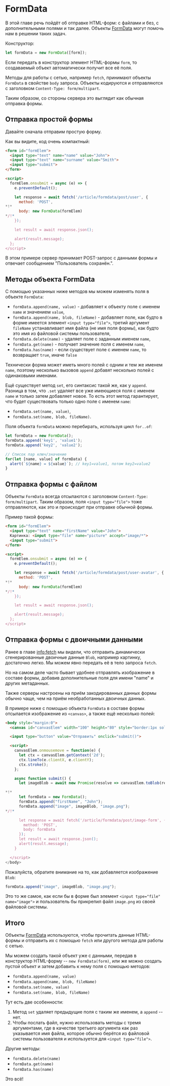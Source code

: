 
# FormData

В этой главе речь пойдёт об отправке HTML-форм: с файлами и без, с дополнительными полями и так далее. Объекты [FormData](https://xhr.spec.whatwg.org/#interface-formdata) могут помочь нам в решении таких задач.

Конструктор:
```js
let formData = new FormData([form]);
```

Если передать в конструктор элемент HTML-формы `form`, то создаваемый объект автоматически получит все её поля.

Методы для работы с сетью, например `fetch`, принимают объекты `FormData` в свойстве `body` запроса. Объекты кодируются и отправляются с заголовком `Content-Type: form/multipart`.

Таким образом, со стороны сервера это выглядит как обычная отправка формы.

## Отправка простой формы

Давайте сначала отправим простую форму.

Как вы видите, код очень компактный:

```html run autorun
<form id="formElem">
  <input type="text" name="name" value="John">
  <input type="text" name="surname" value="Smith">
  <input type="submit">
</form>

<script>
  formElem.onsubmit = async (e) => {
    e.preventDefault();

    let response = await fetch('/article/formdata/post/user', {
      method: 'POST',
*!*
      body: new FormData(formElem)
*/!*
    });

    let result = await response.json();

    alert(result.message);
  };
</script>
```

В этом примере сервер принимает POST-запрос с данными формы и отвечает сообщением "Пользователь сохранён.".

## Методы объекта FormData

С помощью указанных ниже методов мы можем изменять поля в объекте `FormData`:

- `formData.append(name, value)` - добавляет к объекту поле с именем `name` и значением `value`,
- `formData.append(name, blob, fileName)` - добавляет поле, как будто в форме имеется элемент `<input type="file">`, третий аргумент `fileName` устанавливает имя файла (не имя поля формы), как будто это имя из файловой системы пользователя,
- `formData.delete(name)` - удаляет поле с заданным именем `name`,
- `formData.get(name)` - получает значение поля с именем `name`,
- `formData.has(name)` - если существует поле с именем `name`, то возвращает `true`, иначе `false`

Технически форма может иметь много полей с одним и тем же именем `name`, поэтому несколько вызовов `append` добавят несколько полей с одинаковыми именами.

Ещё существует метод `set`, его синтаксис такой же, как у `append`. Разница в том, что `.set` удаляет все уже имеющиеся поля с именем `name` и только затем добавляет новое. То есть этот метод гарантирует, что будет существовать только одно поле с именем `name`:

- `formData.set(name, value)`,
- `formData.set(name, blob, fileName)`.


Поля объекта `formData` можно перебирать, используя цикл `for..of`:

```js run
let formData = new FormData();
formData.append('key1', 'value1');
formData.append('key2', 'value2');

// Список пар ключ/значение
for(let [name, value] of formData) {
  alert(`${name} = ${value}`); // key1=value1, потом key2=value2
}
```

## Отправка формы с файлом

Объекты `FormData` всегда отсылаются с заголовком `Content-Type: form/multipart`. Таким образом, поля `<input type="file">` тоже отправляются, как это и происходит при отправке обычной формы.

Пример такой формы:

```html run autorun
<form id="formElem">
  <input type="text" name="firstName" value="John">
  Картинка: <input type="file" name="picture" accept="image/*">
  <input type="submit">
</form>

<script>
  formElem.onsubmit = async (e) => {
    e.preventDefault();

    let response = await fetch('/article/formdata/post/user-avatar', {
      method: 'POST',
*!*
      body: new FormData(formElem)
*/!*
    });

    let result = await response.json();

    alert(result.message);
  };
</script>
```

## Отправка формы с двоичными данными

Ранее в главе <info:fetch> мы видели, что отправить динамически сгенерированные двоичные данные `Blob`, например картинку, достаточно легко. Мы можем явно передать её в тело запроса `fetch`.

Но на самом деле часто бывает удобнее отправлять изображение в составе формы, добавив дополнительные поля для имени "name" и других метаданных.

Также серверы настроены на приём закодированных данных формы обычно чаще, чем на приём необработанных двоичных данных.

В примере ниже с помощью объекта `FormData` в составе формы отсылается изображение из `<canvas>`, а также ещё несколько полей:

```html run autorun height="90"
<body style="margin:0">
  <canvas id="canvasElem" width="100" height="80" style="border:1px solid"></canvas>

  <input type="button" value="Отправить" onclick="submit()">

  <script>
    canvasElem.onmousemove = function(e) {
      let ctx = canvasElem.getContext('2d');
      ctx.lineTo(e.clientX, e.clientY);
      ctx.stroke();
    };

    async function submit() {
      let imageBlob = await new Promise(resolve => canvasElem.toBlob(resolve, 'image/png'));

*!*
      let formData = new FormData();
      formData.append("firstName", "John");
      formData.append("image", imageBlob, "image.png");
*/!*    

      let response = await fetch('/article/formdata/post/image-form', {
        method: 'POST',
        body: formData
      });
      let result = await response.json();
      alert(result.message);
    }

  </script>
</body>
```

Пожалуйста, обратите внимание на то, как добавляется изображение `Blob`:

```js
formData.append("image", imageBlob, "image.png");
```

Это то же самое, как если бы в форме был элемент `<input type="file" name="image">` и пользователь бы прикрепил файл `image.png` из своей файловой системы.

## Итого

Объекты [FormData](https://xhr.spec.whatwg.org/#interface-formdata) используются, чтобы прочитать данные HTML-формы и отправить их с помощью `fetch` или другого метода для работы с сетью.

Мы можем создать такой объект уже с данными, передав в конструктор HTML-форму -- `new FormData(form)`, или же можно создать пустой объект и затем добавить к нему поля с помощью методов:

- `formData.append(name, value)`
- `formData.append(name, blob, fileName)`
- `formData.set(name, value)`
- `formData.set(name, blob, fileName)`

Тут есть две особенности:
1. Метод `set` удаляет предыдущие поля с таким же именем, а `append` -- нет.
2. Чтобы послать файл, нужно использовать методы с тремя аргументами, где в качестве третьего аргумента как раз указывается имя файла, которое обычно берётся из файловой системы пользователя и используется для `<input type="file">`.

Другие методы:

- `formData.delete(name)`
- `formData.get(name)`
- `formData.has(name)`

Это всё!
